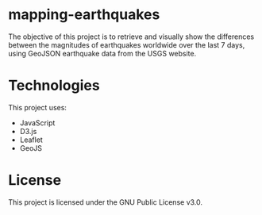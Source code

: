 # mapping-earthquakes

The objective of this project is to retrieve and visually show the differences between the magnitudes of earthquakes worldwide over the last 7 days, using GeoJSON earthquake data from the USGS website.

# Technologies

This project uses:

* JavaScript
* D3.js
* Leaflet
* GeoJS

# License

This project is licensed under the GNU Public License v3.0.